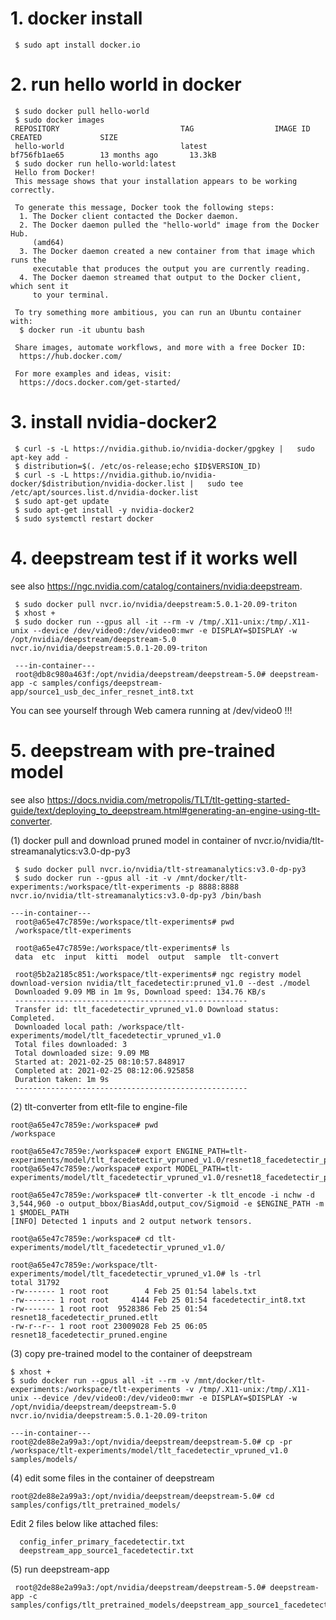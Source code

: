 # 1. docker install
```
 $ sudo apt install docker.io
```

# 2. run hello world in docker
```
 $ sudo docker pull hello-world
 $ sudo docker images
 REPOSITORY                           TAG                  IMAGE ID            CREATED             SIZE
 hello-world                          latest               bf756fb1ae65        13 months ago       13.3kB
 $ sudo docker run hello-world:latest
 Hello from Docker!
 This message shows that your installation appears to be working correctly.

 To generate this message, Docker took the following steps:
  1. The Docker client contacted the Docker daemon.
  2. The Docker daemon pulled the "hello-world" image from the Docker Hub.
     (amd64)
  3. The Docker daemon created a new container from that image which runs the
     executable that produces the output you are currently reading.
  4. The Docker daemon streamed that output to the Docker client, which sent it
     to your terminal.

 To try something more ambitious, you can run an Ubuntu container with:
  $ docker run -it ubuntu bash
 
 Share images, automate workflows, and more with a free Docker ID:
  https://hub.docker.com/
 
 For more examples and ideas, visit:
  https://docs.docker.com/get-started/
```
# 3. install nvidia-docker2
```
 $ curl -s -L https://nvidia.github.io/nvidia-docker/gpgkey |   sudo apt-key add -
 $ distribution=$(. /etc/os-release;echo $ID$VERSION_ID)
 $ curl -s -L https://nvidia.github.io/nvidia-docker/$distribution/nvidia-docker.list |   sudo tee /etc/apt/sources.list.d/nvidia-docker.list
 $ sudo apt-get update
 $ sudo apt-get install -y nvidia-docker2
 $ sudo systemctl restart docker
```
 
# 4. deepstream test if it works well
 see also https://ngc.nvidia.com/catalog/containers/nvidia:deepstream.
```
 $ sudo docker pull nvcr.io/nvidia/deepstream:5.0.1-20.09-triton
 $ xhost +
 $ sudo docker run --gpus all -it --rm -v /tmp/.X11-unix:/tmp/.X11-unix --device /dev/video0:/dev/video0:mwr -e DISPLAY=$DISPLAY -w /opt/nvidia/deepstream/deepstream-5.0  nvcr.io/nvidia/deepstream:5.0.1-20.09-triton

 ---in-container---
 root@db8c980a463f:/opt/nvidia/deepstream/deepstream-5.0# deepstream-app -c samples/configs/deepstream-app/source1_usb_dec_infer_resnet_int8.txt
```

 You can see yourself through Web camera running at /dev/video0 !!!
  
 # 5. deepstream with pre-trained model
  see also https://docs.nvidia.com/metropolis/TLT/tlt-getting-started-guide/text/deploying_to_deepstream.html#generating-an-engine-using-tlt-converter.

 (1) docker pull and download pruned model in container of nvcr.io/nvidia/tlt-streamanalytics:v3.0-dp-py3
 ```
  $ sudo docker pull nvcr.io/nvidia/tlt-streamanalytics:v3.0-dp-py3
  $ sudo docker run --gpus all -it -v /mnt/docker/tlt-experiments:/workspace/tlt-experiments -p 8888:8888 nvcr.io/nvidia/tlt-streamanalytics:v3.0-dp-py3 /bin/bash
  
 ---in-container---
  root@a65e47c7859e:/workspace/tlt-experiments# pwd
  /workspace/tlt-experiments

  root@a65e47c7859e:/workspace/tlt-experiments# ls
  data  etc  input  kitti  model  output  sample  tlt-convert

  root@5b2a2185c851:/workspace/tlt-experiments# ngc registry model download-version nvidia/tlt_facedetectir:pruned_v1.0 --dest ./model
  Downloaded 9.09 MB in 1m 9s, Download speed: 134.76 KB/s               
  ----------------------------------------------------
  Transfer id: tlt_facedetectir_vpruned_v1.0 Download status: Completed.
  Downloaded local path: /workspace/tlt-experiments/model/tlt_facedetectir_vpruned_v1.0
  Total files downloaded: 3 
  Total downloaded size: 9.09 MB
  Started at: 2021-02-25 08:10:57.848917
  Completed at: 2021-02-25 08:12:06.925858
  Duration taken: 1m 9s
  ----------------------------------------------------
``` 
 (2) tlt-converter from etlt-file to engine-file
 ```
 root@a65e47c7859e:/workspace# pwd
 /workspace

 root@a65e47c7859e:/workspace# export ENGINE_PATH=tlt-experiments/model/tlt_facedetectir_vpruned_v1.0/resnet18_facedetectir_pruned.engine
 root@a65e47c7859e:/workspace# export MODEL_PATH=tlt-experiments/model/tlt_facedetectir_vpruned_v1.0/resnet18_facedetectir_pruned.etlt

 root@a65e47c7859e:/workspace# tlt-converter -k tlt_encode -i nchw -d 3,544,960 -o output_bbox/BiasAdd,output_cov/Sigmoid -e $ENGINE_PATH -m 1 $MODEL_PATH
 [INFO] Detected 1 inputs and 2 output network tensors.

 root@a65e47c7859e:/workspace# cd tlt-experiments/model/tlt_facedetectir_vpruned_v1.0/

 root@a65e47c7859e:/workspace/tlt-experiments/model/tlt_facedetectir_vpruned_v1.0# ls -trl
 total 31792
 -rw------- 1 root root        4 Feb 25 01:54 labels.txt
 -rw------- 1 root root     4144 Feb 25 01:54 facedetectir_int8.txt
 -rw------- 1 root root  9528386 Feb 25 01:54 resnet18_facedetectir_pruned.etlt
 -rw-r--r-- 1 root root 23009028 Feb 25 06:05 resnet18_facedetectir_pruned.engine
```
 (3) copy pre-trained model to the container of deepstream
 ```
 $ xhost +
 $ sudo docker run --gpus all -it --rm -v /mnt/docker/tlt-experiments:/workspace/tlt-experiments -v /tmp/.X11-unix:/tmp/.X11-unix --device /dev/video0:/dev/video0:mwr -e DISPLAY=$DISPLAY -w /opt/nvidia/deepstream/deepstream-5.0  nvcr.io/nvidia/deepstream:5.0.1-20.09-triton

 ---in-container---
 root@2de88e2a99a3:/opt/nvidia/deepstream/deepstream-5.0# cp -pr /workspace/tlt-experiments/model/tlt_facedetectir_vpruned_v1.0 samples/models/
 ```
 (4) edit some files in the container of deepstream
 ```
 root@2de88e2a99a3:/opt/nvidia/deepstream/deepstream-5.0# cd samples/configs/tlt_pretrained_models/
 ```
 Edit 2 files below like attached files:
 ```
   config_infer_primary_facedetectir.txt
   deepstream_app_source1_facedetectir.txt
 ```
 (5) run deepstream-app
```
 root@2de88e2a99a3:/opt/nvidia/deepstream/deepstream-5.0# deepstream-app -c samples/configs/tlt_pretrained_models/deepstream_app_source1_facedetectir.txt
```
